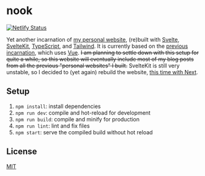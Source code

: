 # nook

[![Netlify Status][netlify-status]][netlify-deploys]

Yet another incarnation of [my personal website][laymonage], (re)built with
[Svelte][svelte], [SvelteKit][sveltekit], [TypeScript][typescript], and
[Tailwind][tailwind]. It is currently based on the [previous
incarnation][apex], which uses [Vue][vue]. ~~I am planning to settle down with
this setup for quite a while, so this website will eventually include most of
my blog posts from all the previous "personal websites" I built.~~ SvelteKit is
still very unstable, so I decided to (yet again) rebuild the website,
[this time with Next][base].

## Setup

1. `npm install`: install dependencies
2. `npm run dev`: compile and hot-reload for development
3. `npm run build`: compile and minify for production
4. `npm run lint`: lint and fix files
5. `npm start`: serve the compiled build without hot reload

## License

[MIT][license]

[netlify-status]: https://api.netlify.com/api/v1/badges/2bef1e93-8849-4734-b8f1-d11ac2a005ab/deploy-status
[netlify-deploys]: https://app.netlify.com/sites/laymonage-new/deploys
[laymonage]: https://laymonage.com
[svelte]: https://svelte.dev
[sveltekit]: https://www.npmjs.com/package/@sveltejs/kit
[typescript]: https://typescriptlang.org
[tailwind]: https://tailwindcss.com
[apex]: https://github.com/laymonage/apex
[vue]: https://vuejs.org
[base]: https://github.com/laymonage/base
[license]: LICENSE
